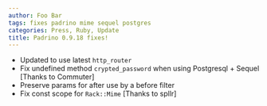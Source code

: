 ```yaml
---
author: Foo Bar
tags: fixes padrino mime sequel postgres
categories: Press, Ruby, Update
title: Padrino 0.9.18 fixes!
---
```


- Updated to use latest `http_router`
- Fix undefined method `crypted_password` when using Postgresql + Sequel [Thanks to Commuter]
- Preserve params for after use by a before filter
- Fix const scope for `Rack::Mime` [Thanks to spllr]

